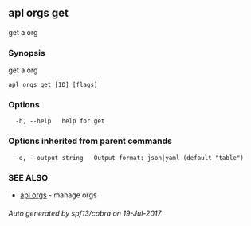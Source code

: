 ## apl orgs get

get a org

### Synopsis


get a org

```
apl orgs get [ID] [flags]
```

### Options

```
  -h, --help   help for get
```

### Options inherited from parent commands

```
  -o, --output string   Output format: json|yaml (default "table")
```

### SEE ALSO
* [apl orgs](apl_orgs.md)	 - manage orgs

###### Auto generated by spf13/cobra on 19-Jul-2017
